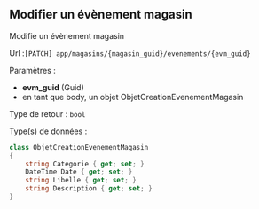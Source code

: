 ## <span id='modifier'>Modifier un évènement magasin</span>

Modifie un évènement magasin

Url :`[PATCH] app/magasins/{magasin_guid}/evenements/{evm_guid}`

Paramètres : 

- **evm_guid** (Guid)
- en tant que body, un objet ObjetCreationEvenementMagasin

Type de retour : `bool`

Type(s) de données :

```csharp
class ObjetCreationEvenementMagasin
{
	string Categorie { get; set; }
	DateTime Date { get; set; }
	string Libelle { get; set; }
	string Description { get; set; }
}

```
